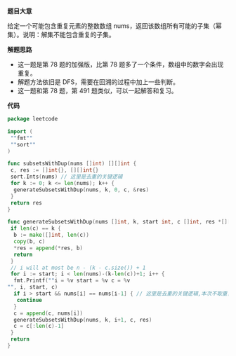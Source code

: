 **题目大意** 

给定一个可能包含重复元素的整数数组 nums，返回该数组所有可能的子集（幂集）。说明：解集不能包含重复的子集。

**解题思路**  

- 这一题是第 78 题的加强版，比第 78 题多了一个条件，数组中的数字会出现重复。
- 解题方法依旧是 DFS，需要在回溯的过程中加上一些判断。
- 这一题和第 78 题，第 491 题类似，可以一起解答和复习。

**代码**  

```go
package leetcode

import (
 ""fmt""
 ""sort""
)

func subsetsWithDup(nums []int) [][]int {
 c, res := []int{}, [][]int{}
 sort.Ints(nums) // 这里是去重的关键逻辑
 for k := 0; k <= len(nums); k++ {
  generateSubsetsWithDup(nums, k, 0, c, &res)
 }
 return res
}

func generateSubsetsWithDup(nums []int, k, start int, c []int, res *[][]int) {
 if len(c) == k {
  b := make([]int, len(c))
  copy(b, c)
  *res = append(*res, b)
  return
 }
 // i will at most be n - (k - c.size()) + 1
 for i := start; i < len(nums)-(k-len(c))+1; i++ {
  fmt.Printf(""i = %v start = %v c = %v
"", i, start, c)
  if i > start && nums[i] == nums[i-1] { // 这里是去重的关键逻辑,本次不取重复数字，下次循环可能会取重复数字
   continue
  }
  c = append(c, nums[i])
  generateSubsetsWithDup(nums, k, i+1, c, res)
  c = c[:len(c)-1]
 }
 return
}
```